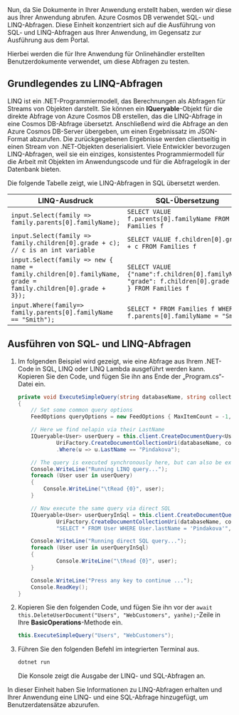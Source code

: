 <!--TODO: Explain how to do ExecuteNext (pages closer to SDK imp) vs ToList (continuation token)--> Nun, da Sie Dokumente in Ihrer Anwendung erstellt haben, werden wir diese aus Ihrer Anwendung abrufen. Azure Cosmos DB verwendet SQL- und LINQ-Abfragen. Diese Einheit konzentriert sich auf die Ausführung von SQL- und LINQ-Abfragen aus Ihrer Anwendung, im Gegensatz zur Ausführung aus dem Portal.

Hierbei werden die für Ihre Anwendung für Onlinehändler erstellten Benutzerdokumente verwendet, um diese Abfragen zu testen.

## <a name="linq-query-basics"></a>Grundlegendes zu LINQ-Abfragen

LINQ ist ein .NET-Programmiermodell, das Berechnungen als Abfragen für Streams von Objekten darstellt. Sie können ein **IQueryable**-Objekt für die direkte Abfrage von Azure Cosmos DB erstellen, das die LINQ-Abfrage in eine Cosmos DB-Abfrage übersetzt. Anschließend wird die Abfrage an den Azure Cosmos DB-Server übergeben, um einen Ergebnissatz im JSON-Format abzurufen. Die zurückgegebenen Ergebnisse werden clientseitig in einen Stream von .NET-Objekten deserialisiert. Viele Entwickler bevorzugen LINQ-Abfragen, weil sie ein einziges, konsistentes Programmiermodell für die Arbeit mit Objekten im Anwendungscode und für die Abfragelogik in der Datenbank bieten.

Die folgende Tabelle zeigt, wie LINQ-Abfragen in SQL übersetzt werden.

| LINQ-Ausdruck | SQL-Übersetzung |
|---|---|
| `input.Select(family => family.parents[0].familyName);`| `SELECT VALUE f.parents[0].familyName FROM Families f` |
|`input.Select(family => family.children[0].grade + c); // c is an int variable` | `SELECT VALUE f.children[0].grade + c FROM Families f` |
|`input.Select(family => new { name = family.children[0].familyName, grade = family.children[0].grade + 3});`| `SELECT VALUE {"name":f.children[0].familyName, "grade": f.children[0].grade + 3 } FROM Families f`|
|`input.Where(family=> family.parents[0].familyName == "Smith");`|`SELECT * FROM Families f WHERE f.parents[0].familyName = "Smith"`|

## <a name="run-sql-and-linq-queries"></a>Ausführen von SQL- und LINQ-Abfragen

1. Im folgenden Beispiel wird gezeigt, wie eine Abfrage aus Ihrem .NET-Code in SQL, LINQ oder LINQ Lambda ausgeführt werden kann. Kopieren Sie den Code, und fügen Sie ihn ans Ende der „Program.cs“-Datei ein.

    ```csharp
    private void ExecuteSimpleQuery(string databaseName, string collectionName)
    {
        // Set some common query options
        FeedOptions queryOptions = new FeedOptions { MaxItemCount = -1, EnableCrossPartitionQuery = true };

        // Here we find nelapin via their LastName
        IQueryable<User> userQuery = this.client.CreateDocumentQuery<User>(
                UriFactory.CreateDocumentCollectionUri(databaseName, collectionName), queryOptions)
                .Where(u => u.LastName == "Pindakova");

        // The query is executed synchronously here, but can also be executed asynchronously via the IDocumentQuery<T> interface
        Console.WriteLine("Running LINQ query...");
        foreach (User user in userQuery)
        {
            Console.WriteLine("\tRead {0}", user);
        }

        // Now execute the same query via direct SQL
        IQueryable<User> userQueryInSql = this.client.CreateDocumentQuery<User>(
                UriFactory.CreateDocumentCollectionUri(databaseName, collectionName),
                "SELECT * FROM User WHERE User.lastName = 'Pindakova'", queryOptions );

        Console.WriteLine("Running direct SQL query...");
        foreach (User user in userQueryInSql)
        {
                Console.WriteLine("\tRead {0}", user);
        }

        Console.WriteLine("Press any key to continue ...");
        Console.ReadKey();
    }
    ```

1. Kopieren Sie den folgenden Code, und fügen Sie ihn vor der `await this.DeleteUserDocument("Users", "WebCustomers", yanhe);`-Zeile in Ihre **BasicOperations**-Methode ein.

    ```csharp
    this.ExecuteSimpleQuery("Users", "WebCustomers");
    ```

1. Führen Sie den folgenden Befehl im integrierten Terminal aus.

    ```bash
    dotnet run
    ```

    Die Konsole zeigt die Ausgabe der LINQ- und SQL-Abfragen an.

In dieser Einheit haben Sie Informationen zu LINQ-Abfragen erhalten und Ihrer Anwendung eine LINQ- und eine SQL-Abfrage hinzugefügt, um Benutzerdatensätze abzurufen.
